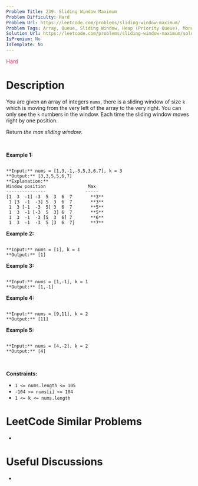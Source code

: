 ```yaml
---
Problem Title: 239. Sliding Window Maximum
Problem Difficulty: Hard
Problem Url: https://leetcode.com/problems/sliding-window-maximum/
Problem Tags: Array, Queue, Sliding Window, Heap (Priority Queue), Monotonic Queue
Solution Url: https://leetcode.com/problems/sliding-window-maximum/solution/
IsPremium: No
IsTemplate: No
---
```


<span style="color: rgb(233, 30, 99);">Hard</span>

# Description

You are given an array of integers `nums`, there is a sliding window of size `k` which is moving from the very left of the array to the very right. You can only see the `k` numbers in the window. Each time the sliding window moves right by one position.


Return *the max sliding window*.


 


**Example 1:**



```

**Input:** nums = [1,3,-1,-3,5,3,6,7], k = 3
**Output:** [3,3,5,5,6,7]
**Explanation:** 
Window position                Max
---------------               -----
[1  3  -1] -3  5  3  6  7       **3**
 1 [3  -1  -3] 5  3  6  7       **3**
 1  3 [-1  -3  5] 3  6  7       **5**
 1  3  -1 [-3  5  3] 6  7       **5**
 1  3  -1  -3 [5  3  6] 7       **6**
 1  3  -1  -3  5 [3  6  7]      **7**

```

**Example 2:**



```

**Input:** nums = [1], k = 1
**Output:** [1]

```

**Example 3:**



```

**Input:** nums = [1,-1], k = 1
**Output:** [1,-1]

```

**Example 4:**



```

**Input:** nums = [9,11], k = 2
**Output:** [11]

```

**Example 5:**



```

**Input:** nums = [4,-2], k = 2
**Output:** [4]

```

 


**Constraints:**


* `1 <= nums.length <= 105`
* `-104 <= nums[i] <= 104`
* `1 <= k <= nums.length`




# LeetCode Similar Problems

- []()

# Useful Discussions

- []()
